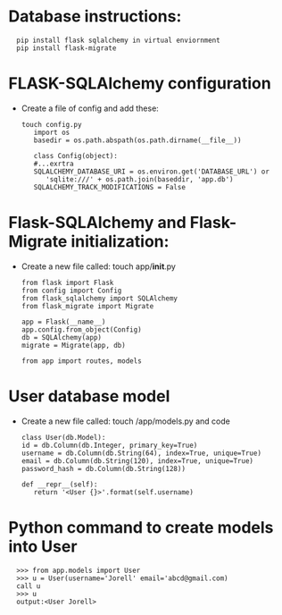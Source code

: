 # Database instructions:
      pip install flask sqlalchemy in virtual enviornment
      pip install flask-migrate


# FLASK-SQLAlchemy configuration
- Create a file of config and add these:

      touch config.py
         import os
         basedir = os.path.abspath(os.path.dirname(__file__))

         class Config(object):
         #...exrtra
         SQLALCHEMY_DATABASE_URI = os.environ.get('DATABASE_URL') or
            'sqlite:///' + os.path.join(baseddir, 'app.db')
         SQLALCHEMY_TRACK_MODIFICATIONS = False

# Flask-SQLAlchemy and Flask-Migrate initialization:
   - Create a new file called: 
      touch app/__init__.py

         from flask import Flask
         from config import Config
         from flask_sqlalchemy import SQLAlchemy
         from flask_migrate import Migrate

         app = Flask(__name__)
         app.config.from_object(Config)
         db = SQLAlchemy(app)
         migrate = Migrate(app, db)

         from app import routes, models

# User database model
- Create a new file called: touch /app/models.py and code
      
      class User(db.Model):
      id = db.Column(db.Integer, primary_key=True)
      username = db.Column(db.String(64), index=True, unique=True)
      email = db.Column(db.String(120), index=True, unique=True)
      password_hash = db.Column(db.String(128))

      def __repr__(self):
         return '<User {}>'.format(self.username)   
# Python command to create models into User
      >>> from app.models import User
      >>> u = User(username='Jorell' email='abcd@gmail.com)
      call u
      >>> u
      output:<User Jorell>
